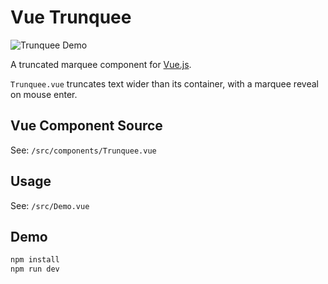 # Vue Trunquee

![Trunquee Demo](https://i.imgur.com/rggXkO7.gif)

A truncated marquee component for [Vue.js](http://vuejs.org/).

`Trunquee.vue` truncates text wider than its container, with a marquee reveal on mouse enter.

## Vue Component Source

See: `/src/components/Trunquee.vue`

## Usage

See: `/src/Demo.vue`

## Demo

``` bash
npm install
npm run dev
```
